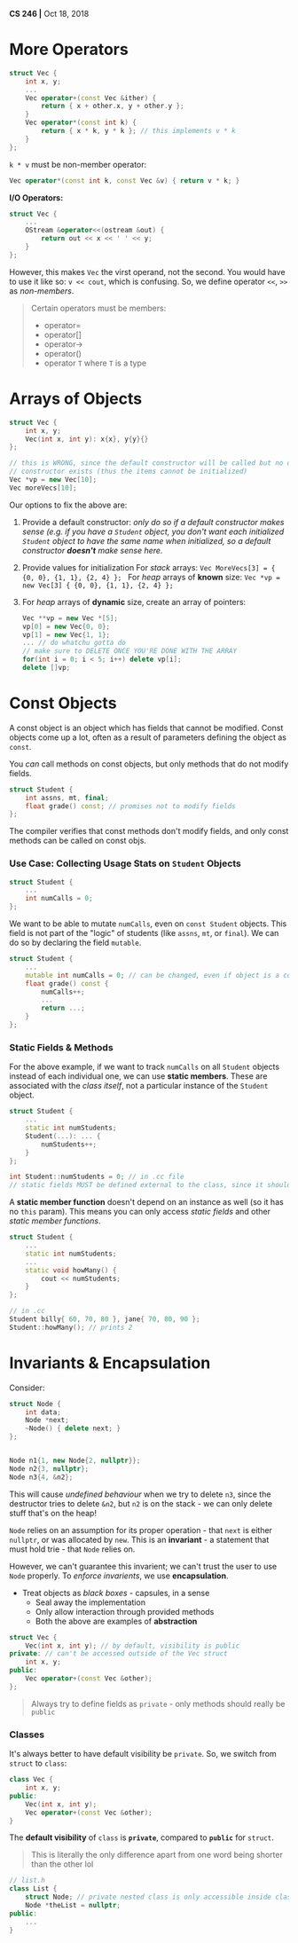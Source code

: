 **CS 246 |** Oct 18, 2018

#  More Operators

```cpp
struct Vec {
    int x, y;
    ...
    Vec operator+(const Vec &ither) {
        return { x + other.x, y + other.y }; 
    }
    Vec operator*(const int k) {
        return { x * k, y * k }; // this implements v * k
    }
};
```

`k * v`  must be non-member operator:

```cpp
Vec operator*(const int k, const Vec &v) { return v * k; }
```

__I/O Operators:__

```cpp
struct Vec {
    ...
    OStream &operator<<(ostream &out) {
        return out << x << ' ' << y;
    }
};
```

However, this makes `Vec` the virst operand, not the second. You would have to use it like so: `v << cout`, which is confusing. So, we define operator `<<`, `>>` as _non-members_.

> Certain operators must be members:
>
> - operator=
> - operator[]
> - operator->
> - operator()
> - operator `T` where `T` is a type



# Arrays of Objects

```cpp
struct Vec {
    int x, y;
    Vec(int x, int y): x{x}, y{y}{}
};

// this is WRONG, since the default constructor will be called but no default
// constructor exists (thus the items cannot be initialized)
Vec *vp = new Vec[10];
Vec moreVecs[10];
```

Our options to fix the above are:

1. Provide a default constructor: 
   _only do so if a default constructor makes sense (e.g. if you have a `Student` object, you don't want each initialized `Student` object to have the same name when initialized, so a default constructor __doesn't__ make sense here._

2. Provide values for initialization
   For _stack_ arrays:
   `Vec MoreVecs[3] = { {0, 0}, {1, 1}, {2, 4} }; `
   For _heap_ arrays of __known__ size:
   `Vec *vp = new Vec[3] { {0, 0}, {1, 1}, {2, 4} };`

3. For _heap_ arrays of __dynamic__ size, create an array of pointers:

   ```cpp
   Vec **vp = new Vec *[5];
   vp[0] = new Vec{0, 0};
   vp[1] = new Vec{1, 1};
   ... // do whatchu gotta do
   // make sure to DELETE ONCE YOU'RE DONE WITH THE ARRAY
   for(int i = 0; i < 5; i++) delete vp[i];
   delete []vp;
   
   ```



# Const Objects

A const object is an object which has fields that cannot be modified. Const objects come up a lot, often as a result of parameters defining the object as `const`.

You _can_ call methods on const objects, but only methods that do not modify fields.

```cpp
struct Student {
    int assns, mt, final;
    float grade() const; // promises not to modify fields
};
```

The compiler verifies that const methods don't modify fields, and only const methods can be called on const objs.

### Use Case: Collecting Usage Stats on `Student` Objects

```cpp
struct Student {
    ...
    int numCalls = 0;
};
```

We want to be able to mutate `numCalls`, even on `const Student` objects. This field is not part of the "logic" of students (like `assns`, `mt`, or `final`). We can do so by declaring the field `mutable`.

```cpp
struct Student {
    ...
    mutable int numCalls = 0; // can be changed, even if object is a constant
    float grade() const {
        numCalls++;
        ...
        return ...;
    }
};
```



### Static Fields & Methods

For the above example, if we want to track `numCalls` on all `Student` objects instead of each individual one, we can use __static members__. These are associated with the _class itself_, not a particular instance of the `Student` object.

```cpp
struct Student {
    ...
    static int numStudents;
    Student(...): ... {
        numStudents++;
    }
};

int Student::numStudents = 0; // in .cc file
// static fields MUST be defined external to the class, since it should only be defined once and not for every creation of a Student object
```

A __static member function__ doesn't depend on an instance as well (so it has no `this` param). This means you can only access _static fields_ and other _static member functions_.

```cpp
struct Student {
    ...
    static int numStudents;
    ...
    static void howMany() {
        cout << numStudents;
    }
};

// in .cc
Student billy{ 60, 70, 80 }, jane{ 70, 80, 90 };
Student::howMany(); // prints 2
```



# Invariants & Encapsulation

Consider:

```cpp
struct Node {
    int data;
    Node *next;
    ~Node() { delete next; }
};


Node n1{1, new Node{2, nullptr}};
Node n2{3, nullptr};
Node n3{4, &n2};
```

This will cause _undefined behaviour_ when we try to delete `n3`, since the destructor tries to delete `&n2`, but `n2` is on the stack - we can only delete stuff that's on the heap!

`Node` relies on an assumption for its proper operation - that `next` is either `nullptr`, or was allocated by `new`. This is an __invariant__ - a statement that must hold trie - that `Node` relies on.

However, we can't guarantee this invarient; we can't trust the user to use `Node` properly. To _enforce invarients_, we use __encapsulation__. 

- Treat objects as _black boxes_ - capsules, in a sense
  - Seal away the implementation
  - Only allow interaction through provided methods
  - Both the above are examples of __abstraction__

```cpp
struct Vec {
    Vec(int x, int y); // by default, visibility is public
private: // can't be accessed outside of the Vec struct
    int x, y;
public:
    Vec operator+(const Vec &other);
};
```

> Always try to define fields as `private` - only methods should really be `public`



### Classes

It's always better to have default visibility be `private`. So, we switch from `struct` to `class`:

```cpp
class Vec {
    int x, y;
public:
    Vec(int x, int y);
    Vec operator+(const Vec &other);
}
```

The __default visibility__ of `class` is __`private`__, compared to __`public`__ for `struct`.

> This is literally the only difference apart from one word being shorter than the other lol

```cpp
// list.h
class List {
    struct Node; // private nested class is only accessible inside class List
    Node *theList = nullptr;
public:
    ...
}
```

